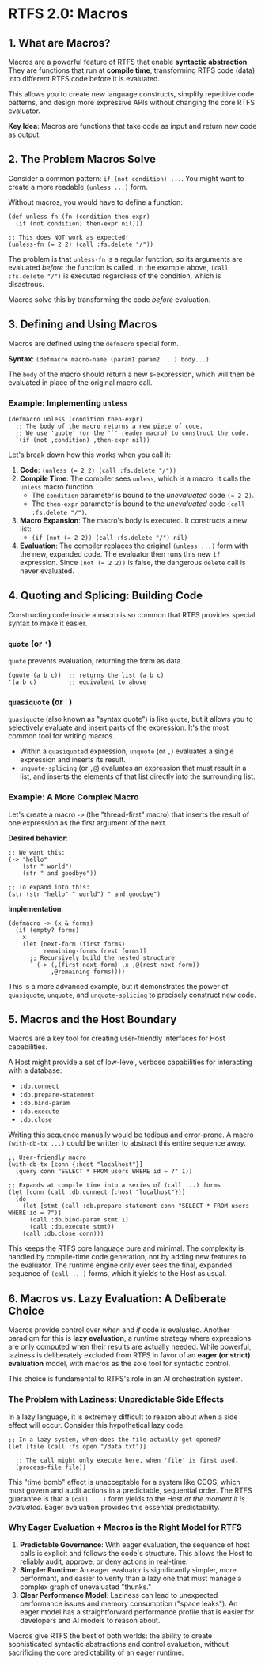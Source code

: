 # RTFS 2.0: Macros

## 1. What are Macros?

Macros are a powerful feature of RTFS that enable **syntactic abstraction**. They are functions that run at **compile time**, transforming RTFS code (data) into different RTFS code before it is evaluated.

This allows you to create new language constructs, simplify repetitive code patterns, and design more expressive APIs without changing the core RTFS evaluator.

**Key Idea**: Macros are functions that take code as input and return new code as output.

## 2. The Problem Macros Solve

Consider a common pattern: `if (not condition) ...`. You might want to create a more readable `(unless ...)` form.

Without macros, you would have to define a function:

```rtfs
(def unless-fn (fn (condition then-expr)
  (if (not condition) then-expr nil)))

;; This does NOT work as expected!
(unless-fn (= 2 2) (call :fs.delete "/"))
```

The problem is that `unless-fn` is a regular function, so its arguments are evaluated *before* the function is called. In the example above, `(call :fs.delete "/")` is executed regardless of the condition, which is disastrous.

Macros solve this by transforming the code *before* evaluation.

## 3. Defining and Using Macros

Macros are defined using the `defmacro` special form.

**Syntax**: `(defmacro macro-name (param1 param2 ...) body...)`

The `body` of the macro should return a new s-expression, which will then be evaluated in place of the original macro call.

### Example: Implementing `unless`

```rtfs
(defmacro unless (condition then-expr)
  ;; The body of the macro returns a new piece of code.
  ;; We use 'quote' (or the '`' reader macro) to construct the code.
  `(if (not ,condition) ,then-expr nil))
```

Let's break down how this works when you call it:

1.  **Code**: `(unless (= 2 2) (call :fs.delete "/"))`
2.  **Compile Time**: The compiler sees `unless`, which is a macro. It calls the `unless` macro function.
    -   The `condition` parameter is bound to the *unevaluated* code `(= 2 2)`.
    -   The `then-expr` parameter is bound to the *unevaluated* code `(call :fs.delete "/")`.
3.  **Macro Expansion**: The macro's body is executed. It constructs a new list:
    -   `(if (not (= 2 2)) (call :fs.delete "/") nil)`
4.  **Evaluation**: The compiler replaces the original `(unless ...)` form with the new, expanded code. The evaluator then runs this new `if` expression. Since `(not (= 2 2))` is false, the dangerous `delete` call is never evaluated.

## 4. Quoting and Splicing: Building Code

Constructing code inside a macro is so common that RTFS provides special syntax to make it easier.

### `quote` (or `'`)

`quote` prevents evaluation, returning the form as data.

```rtfs
(quote (a b c))  ;; returns the list (a b c)
'(a b c)         ;; equivalent to above
```

### `quasiquote` (or `` ` ``)

`quasiquote` (also known as "syntax quote") is like `quote`, but it allows you to selectively evaluate and insert parts of the expression. It's the most common tool for writing macros.

-   Within a `quasiquote`d expression, `unquote` (or `,`) evaluates a single expression and inserts its result.
-   `unquote-splicing` (or `,@`) evaluates an expression that must result in a list, and inserts the elements of that list directly into the surrounding list.

### Example: A More Complex Macro

Let's create a macro `->` (the "thread-first" macro) that inserts the result of one expression as the first argument of the next.

**Desired behavior**:

```rtfs
;; We want this:
(-> "hello"
    (str " world")
    (str " and goodbye"))

;; To expand into this:
(str (str "hello" " world") " and goodbye")
```

**Implementation**:

```rtfs
(defmacro -> (x & forms)
  (if (empty? forms)
    x
    (let [next-form (first forms)
          remaining-forms (rest forms)]
      ;; Recursively build the nested structure
      ` (-> (,(first next-form) ,x ,@(rest next-form))
            ,@remaining-forms))))
```

This is a more advanced example, but it demonstrates the power of `quasiquote`, `unquote`, and `unquote-splicing` to precisely construct new code.

## 5. Macros and the Host Boundary

Macros are a key tool for creating user-friendly interfaces for Host capabilities.

A Host might provide a set of low-level, verbose capabilities for interacting with a database:

-   `:db.connect`
-   `:db.prepare-statement`
-   `:db.bind-param`
-   `:db.execute`
-   `:db.close`

Writing this sequence manually would be tedious and error-prone. A macro `(with-db-tx ...)` could be written to abstract this entire sequence away.

```rtfs
;; User-friendly macro
(with-db-tx [conn {:host "localhost"}]
  (query conn "SELECT * FROM users WHERE id = ?" 1))

;; Expands at compile time into a series of (call ...) forms
(let [conn (call :db.connect {:host "localhost"})]
  (do
    (let [stmt (call :db.prepare-statement conn "SELECT * FROM users WHERE id = ?")]
      (call :db.bind-param stmt 1)
      (call :db.execute stmt))
    (call :db.close conn)))
```

This keeps the RTFS core language pure and minimal. The complexity is handled by compile-time code generation, not by adding new features to the evaluator. The runtime engine only ever sees the final, expanded sequence of `(call ...)` forms, which it yields to the Host as usual.

## 6. Macros vs. Lazy Evaluation: A Deliberate Choice

Macros provide control over *when* and *if* code is evaluated. Another paradigm for this is **lazy evaluation**, a runtime strategy where expressions are only computed when their results are actually needed. While powerful, laziness is deliberately excluded from RTFS in favor of an **eager (or strict) evaluation** model, with macros as the sole tool for syntactic control.

This choice is fundamental to RTFS's role in an AI orchestration system.

### The Problem with Laziness: Unpredictable Side Effects

In a lazy language, it is extremely difficult to reason about when a side effect will occur. Consider this hypothetical lazy code:

```rtfs
;; In a lazy system, when does the file actually get opened?
(let [file (call :fs.open "/data.txt")]
  ...
  ;; The call might only execute here, when 'file' is first used.
  (process-file file))
```

This "time bomb" effect is unacceptable for a system like CCOS, which must govern and audit actions in a predictable, sequential order. The RTFS guarantee is that a `(call ...)` form yields to the Host *at the moment it is evaluated*. Eager evaluation provides this essential predictability.

### Why Eager Evaluation + Macros is the Right Model for RTFS

1.  **Predictable Governance**: With eager evaluation, the sequence of host calls is explicit and follows the code's structure. This allows the Host to reliably audit, approve, or deny actions in real-time.
2.  **Simpler Runtime**: An eager evaluator is significantly simpler, more performant, and easier to verify than a lazy one that must manage a complex graph of unevaluated "thunks."
3.  **Clear Performance Model**: Laziness can lead to unexpected performance issues and memory consumption ("space leaks"). An eager model has a straightforward performance profile that is easier for developers and AI models to reason about.

Macros give RTFS the best of both worlds: the ability to create sophisticated syntactic abstractions and control evaluation, without sacrificing the core predictability of an eager runtime.
